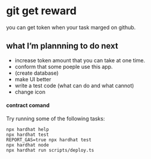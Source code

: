 # git get reward

you can get token when your task marged on github.

## what I’m plannning to do next
- increase token amount that you can take at one time.
- conform that some poeple use this app.
- (create database)
- make UI better
- write a test code (what can do and what cannot) 
- change icon

#### contract comand
Try running some of the following tasks:

```shell
npx hardhat help
npx hardhat test
REPORT_GAS=true npx hardhat test
npx hardhat node
npx hardhat run scripts/deploy.ts
```
